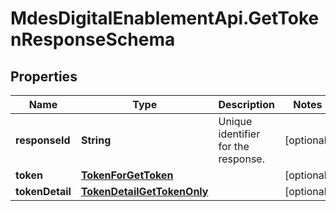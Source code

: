 # MdesDigitalEnablementApi.GetTokenResponseSchema

## Properties

Name | Type | Description | Notes
------------ | ------------- | ------------- | -------------
**responseId** | **String** | Unique identifier for the response.  | [optional] 
**token** | [**TokenForGetToken**](TokenForGetToken.md) |  | [optional] 
**tokenDetail** | [**TokenDetailGetTokenOnly**](TokenDetailGetTokenOnly.md) |  | [optional] 


